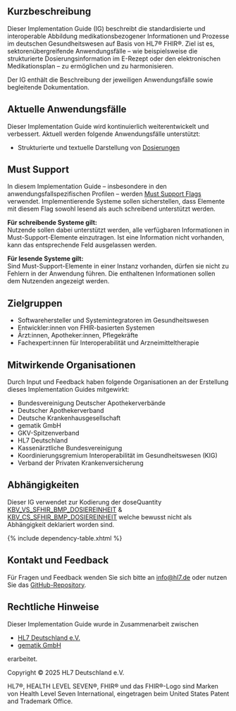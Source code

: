 ## Kurzbeschreibung

Dieser Implementation Guide (IG) beschreibt die standardisierte und interoperable Abbildung medikationsbezogener Informationen und Prozesse im deutschen Gesundheitswesen auf Basis von HL7® FHIR®. Ziel ist es, sektorenübergreifende Anwendungsfälle – wie beispielsweise die strukturierte Dosierungsinformation im E-Rezept oder den elektronischen Medikationsplan – zu ermöglichen und zu harmonisieren.

Der IG enthält die Beschreibung der jeweiligen Anwendungsfälle sowie begleitende Dokumentation.

## Aktuelle Anwendungsfälle

Dieser Implementation Guide wird kontinuierlich weiterentwickelt und verbessert. Aktuell werden folgende Anwendungsfälle unterstützt:

- Strukturierte und textuelle Darstellung von [Dosierungen](./dosierung-einfuehrung.html)

## Must Support

In diesem Implementation Guide – insbesondere in den anwendungsfallspezifischen Profilen – werden [Must Support Flags](https://www.hl7.org/fhir/profiling.html#mustsupport) verwendet. Implementierende Systeme sollen sicherstellen, dass Elemente mit diesem Flag sowohl lesend als auch schreibend unterstützt werden.

**Für schreibende Systeme gilt:**  
Nutzende sollen dabei unterstützt werden, alle verfügbaren Informationen in Must-Support-Elemente einzutragen. Ist eine Information nicht vorhanden, kann das entsprechende Feld ausgelassen werden.

**Für lesende Systeme gilt:**  
Sind Must-Support-Elemente in einer Instanz vorhanden, dürfen sie nicht zu Fehlern in der Anwendung führen. Die enthaltenen Informationen sollen dem Nutzenden angezeigt werden.

## Zielgruppen

- Softwarehersteller und Systemintegratoren im Gesundheitswesen
- Entwickler:innen von FHIR-basierten Systemen
- Ärzt:innen, Apotheker:innen, Pflegekräfte
- Fachexpert:innen für Interoperabilität und Arzneimitteltherapie

## Mitwirkende Organisationen

Durch Input und Feedback haben folgende Organisationen an der Erstellung dieses Implementation Guides mitgewirkt:

- Bundesvereinigung Deutscher Apothekerverbände  
- Deutscher Apothekerverband  
- Deutsche Krankenhausgesellschaft  
- gematik GmbH  
- GKV-Spitzenverband  
- HL7 Deutschland  
- Kassenärztliche Bundesvereinigung  
- Koordinierungsgremium Interoperabilität im Gesundheitswesen (KIG)  
- Verband der Privaten Krankenversicherung  

## Abhängigkeiten

Dieser IG verwendet zur Kodierung der doseQuantity [KBV_VS_SFHIR_BMP_DOSIEREINHEIT](https://fhir.kbv.de/ValueSet/KBV_VS_SFHIR_BMP_DOSIEREINHEIT) & [KBV_CS_SFHIR_BMP_DOSIEREINHEIT](https://fhir.kbv.de/CodeSystem/KBV_CS_SFHIR_BMP_DOSIEREINHEIT) welche bewusst nicht als Abhängigkeit deklariert worden sind.

{% include dependency-table.xhtml %}

## Kontakt und Feedback

Für Fragen und Feedback wenden Sie sich bitte an [info@hl7.de](mailto:info@hl7.de) oder nutzen Sie das [GitHub-Repository](https://github.com/hl7germany/medication-ig-de-r4/issues).

## Rechtliche Hinweise

Dieser Implementation Guide wurde in Zusammenarbeit zwischen   
- [HL7 Deutschland e.V.](https://hl7.de/)  
- [gematik GmbH](https://www.gematik.de/)  

erarbeitet.

Copyright © 2025 HL7 Deutschland e.V.

HL7®, HEALTH LEVEL SEVEN®, FHIR® und das FHIR®-Logo sind Marken von Health Level Seven International, eingetragen beim United States Patent and Trademark Office.

